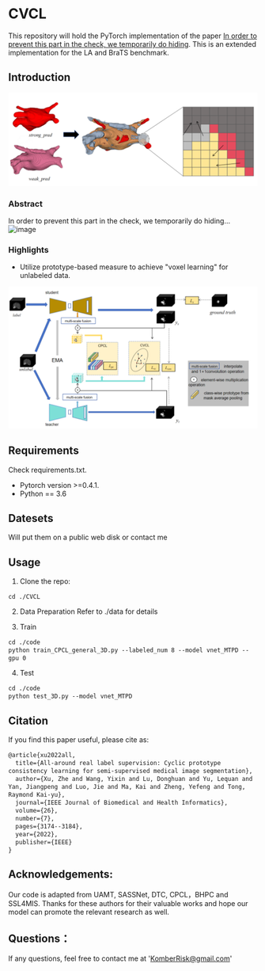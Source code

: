 # CVCL
This repository will hold the PyTorch implementation of the  paper [In order to prevent this part in the check, we temporarily do hiding](). This is an extended implementation for the LA and BraTS benchmark.

## Introduction
![image](https://github.com/maybeQi/Voxel-Contrastive/blob/master/image/%E5%9B%BE%E7%89%871.png)
### Abstract
In order to prevent this part in the check, we temporarily do hiding...
![image](https://github.com/maybeQi/Voxel-Contrastive/blob/master/image/780e00fd27851e6580ddf510855e2ab.png)

### Highlights
- Utilize prototype-based measure  to achieve "voxel learning" for unlabeled data.

![image](https://github.com/maybeQi/Voxel-Contrastive/blob/master/image/%E5%9B%BE%E7%89%872.png)

## Requirements
Check requirements.txt.
* Pytorch version >=0.4.1.
* Python == 3.6 

## Datesets
Will put them on a public web disk or contact me
## Usage

1. Clone the repo:
```
cd ./CVCL
```

2. Data Preparation
Refer to ./data for details


3. Train
```
cd ./code
python train_CPCL_general_3D.py --labeled_num 8 --model vnet_MTPD --gpu 0 
```

4. Test 
```
cd ./code
python test_3D.py --model vnet_MTPD
```


## Citation

If you find this paper useful, please cite as:
```
@article{xu2022all,
  title={All-around real label supervision: Cyclic prototype consistency learning for semi-supervised medical image segmentation},
  author={Xu, Zhe and Wang, Yixin and Lu, Donghuan and Yu, Lequan and Yan, Jiangpeng and Luo, Jie and Ma, Kai and Zheng, Yefeng and Tong, Raymond Kai-yu},
  journal={IEEE Journal of Biomedical and Health Informatics},
  volume={26},
  number={7},
  pages={3174--3184},
  year={2022},
  publisher={IEEE}
}
```
## Acknowledgements:
Our code is adapted from UAMT, SASSNet, DTC, CPCL，BHPC and SSL4MIS. Thanks for these authors for their valuable works and hope our model can promote the relevant research as well.

## Questions：
If any questions, feel free to contact me at 'KomberRisk@gmail.com'
